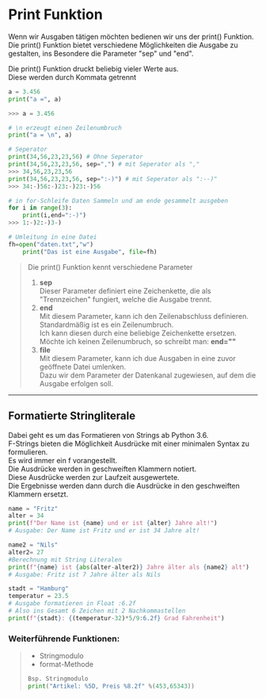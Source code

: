 # Print Funktion

Wenn wir Ausgaben tätigen möchten bedienen wir uns der print() Funktion.  
Die print() Funktion bietet verschiedene Möglichkeiten die Ausgabe zu gestalten, ins Besondere die Parameter "sep" und "end".  

Die print() Funktion druckt beliebig vieler Werte aus.  
Diese werden durch Kommata getrennt
```python
a = 3.456
print("a =", a)

>>> a = 3.456

# \n erzeugt einen Zeilenumbruch
print("a = \n", a)

# Seperator
print(34,56,23,23,56) # Ohne Seperator
print(34,56,23,23,56, sep=",") # mit Seperator als ","
>>> 34,56,23,23,56
print(34,56,23,23,56, sep=":-)") # mit Seperator als ":--)"
>>> 34:-)56:-)23:-)23:-)56

# in for-Schleife Daten Sammeln und am ende gesammelt ausgeben
for i in range(3):
    print(i,end=":-)")
>>> 1:-)2:-)3-)

# Umleitung in eine Datei
fh=open("daten.txt","w")
    print("Das ist eine Ausgabe", file=fh)
```
> Die print() Funktion kennt verschiedene Parameter
> 1. **sep**  
> Dieser Parameter definiert eine Zeichenkette, die als "Trennzeichen" fungiert, welche die Ausgabe trennt.
> 2. **end**  
> Mit diesem Parameter, kann ich den Zeilenabschluss definieren. Standardmäßig ist es ein Zeilenumbruch.  
  Ich kann diesen durch eine beliebige Zeichenkette ersetzen.  
  Möchte ich keinen Zeilenumbruch, so schreibt man: **end=""**
> 3. **file**  
> Mit diesem Parameter, kann ich due Ausgaben in eine zuvor geöffnete Datei umlenken.  
> Dazu wir dem Parameter der Datenkanal zugewiesen, auf dem die Ausgabe erfolgen soll.  
---
## Formatierte Stringliterale
Dabei geht es um das Formatieren von Strings ab Python 3.6.  
F-Strings bieten die Möglichkeit Ausdrücke mit einer minimalen Syntax zu formulieren.  
Es wird immer ein f vorangestellt.  
Die Ausdrücke werden in geschweiften Klammern notiert.  
Diese Ausdrücke werden zur Laufzeit ausgewertete.  
Die Ergebnisse werden dann durch die Ausdrücke in den geschweiften Klammern ersetzt.  
```python
name = "Fritz"
alter = 34
print(f"Der Name ist {name} und er ist {alter} Jahre alt!")
# Ausgabe: Der Name ist Fritz und er ist 34 Jahre alt!

name2 = "Nils"
alter2= 27
#Berechnung mit String Literalen
print(f"{name} ist {abs(alter-alter2)} Jahre älter als {name2} alt")
# Ausgabe: Fritz ist 7 Jahre älter als Nils 
```

```python
stadt = "Hamburg"
temperatur = 23.5
# Ausgabe formatieren in Float :6.2f
# Also ins Gesamt 6 Zeichen mit 2 Nachkommastellen
print(f"{stadt}: {(temperatur-32)*5/9:6.2f} Grad Fahrenheit") 
```
### Weiterführende Funktionen:
> * Stringmodulo
> * format-Methode
> ```python
> Bsp. Stringmodulo
> print("Artikel: %5D, Preis %8.2f" %(453,65343))
> ```